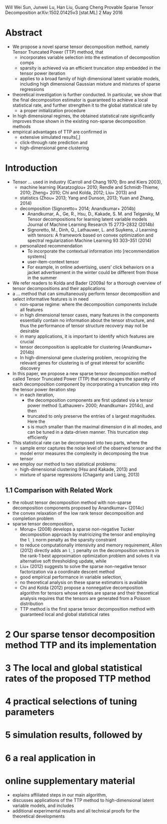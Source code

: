 Will Wei Sun, Junwei Lu, Han Liu, Guang Cheng
Provable Sparse Tensor Decomposition
arXiv:1502.01425v3 [stat.ML] 2 May 2016

# Abstract

* We propose a novel sparse tensor decomposition method, namely
  Tensor Truncated Power (TTP) method, that
  * incorporates variable selection into the estimation of decomposition comps
  * sparsity is achieved via an efficient truncation step
    embedded in the tensor power iteration
  * applies to a broad family of high dimensional latent variable models,
    including high dimensional Gaussian mixture and mixtures of sparse
    regressions
* theoretical investigation is further conducted.  In particular, we show that
  the final decomposition estimator is guaranteed to achieve a local
  statistical rate, and further strengthen it to the global statistical rate by
  * a proper initialization procedure
* In high dimensional regimes, the obtained statistical rate significantly
  improves those shown in the existing non-sparse decomposition methods
* empirical advantages of TTP are confirmed in
  * extensive simulated results[,]
  * click-through rate prediction and
  * high-dimensional gene clustering

# Introduction

* Tensor ... used in industry (Carroll and Chang 1970; Bro and Kiers 2003),
  * machine learning (Karatzoglou+ 2010; Rendle and Schmidt-Thieme, 2010;
    Zheng+ 2010; Chi and Kolda, 2012; Liu+ 2013) and
  * statistics (Zhou+ 2013; Yang and Dunson, 2013; Yuan and Zhang, 2014)
  * decomposition (Signoretto+ 2014; Anandkumar+ 2014b)
    * Anandkumar, A., Ge, R., Hsu, D., Kakade, S. M. and Telgarsky, M
      Tensor decompositions for learning latent variable models
      Journal of Machine Learning Research 15 2773–2832 (2014b)
    * Signoretto, M., Dinh, Q., Lathauwer, L. and Suykens, J
      Learning with tensors:
        A framework based on convex optimization and spectral regularization
      Machine Learning 93 303–351 (2014)
  * personalized recommendation
    * To incorporate the contextual information into [recommendation systems]
    * user-item-context tensor
    * For example, in online advertising, users’ click behaviors on a jacket
      advertisement in the winter could be different from those in the summer
*  We refer readers to Kolda and Bader (2009a) for a thorough overview of
   tensor decompositions and their applications
* a ... method that can simultaneously perform tensor decomposition and select
  informative features is in need
  * non-sparse regime: where the decomposition components include all features
  * in high dimensional tensor cases, many features in the components
    essentially contain no information about the tensor structure, and thus the
    performance of tensor structure recovery may not be desirable
  * in many applications, it is important to identify which features are
    crucial
  * tensor decomposition is applicable for clustering (Anandkumar+ 2014b)
  * In high-dimensional gene clustering problem, recognizing the relevant genes
    for clustering is of great interest for scientific discovery
* In this paper, we propose a new sparse tensor decomposition method called
  Tensor Truncated Power (TTP) that
  encourages the sparsity of each decomposition component by incorporating a
  truncation step into the tensor power iteration step
  * in each iteration,
    * the decomposition components are first updated via a tensor power method
      (Lathauwer+ 2000; Anandkumar+ 2014c), and then
    * truncated to only preserve the entries of s largest magnitudes. Here the
    * s is much smaller than the maximal dimension d in all modes, and
      can be tuned in a data-driven manner. This truncation step efficiently
* This statistical rate can be decomposed into two parts, where the
  * sample error captures the noise level of the observed tensor and the
  * model error measures the complexity in decomposing the true tensor
* we employ our method to two statistical problems:
  * high-dimensional clustering (Hsu and Kakade, 2013) and
  * mixture of sparse regressions (Chaganty and Liang, 2013)

## 1.1 Comparison with Related Work

* the robust tensor decomposition method with non-sparse decomposition
  components proposed by Anandkumar+ (2014c)
* the convex relaxation of the low rank tensor decomposition and completion
  problem
* sparse tensor decomposition,
  * Morup+ (2008) develops a sparse non-negative Tucker decomposition approach
    by matricizing the tensor and
    employing the `l_1` norm penalty as the sparsity constraint
  * to reduce computationally intensivity and memory requirement,
    Allen (2012) directly adds an `l_1` penalty on the decomposition vectors in
    the rank-1 best approximation optimization problem and solves it via
    alternative soft thresholding update, while
  * Liu+ (2012) suggests to solve the sparse non-negative tensor factorization
    via a coordinate descent method
  * good empirical performance in variable selection,
  * no theoretical analysis on these sparse estimators is available
  * Chi and Kolda (2012) propose a nonnegative decomposition algorithm for
    tensors whose entries are sparse and their theoretical analysis requires
    that the tensors are generated from a Poisson distribution
  * TTP method is the first sparse tensor decomposition method with guaranteed
    local and global statistical rates

# 2 Our sparse tensor decomposition method TTP and its implementation

# 3 The local and global statistical rates of the proposed TTP method

# 4 practical selections of tuning parameters

# 5 simulation results, followed by

# 6 a real application in

# online supplementary material

* explains affiliated steps in our main algorithm,
* discusses applications of the TTP method to high-dimensional latent variable
  models, and includes
* additional experimental results and
  all technical proofs for the theoretical developments
